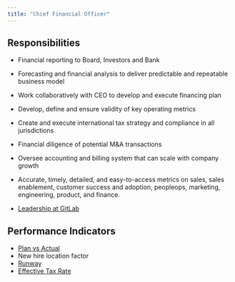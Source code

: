 ```yaml
---
title: "Chief Financial Officer"
---
```


## Responsibilities

- Financial reporting to Board, Investors and Bank
- Forecasting and financial analysis to deliver predictable and repeatable business model
- Work collaboratively with CEO to develop and execute financing plan
- Develop, define and ensure validity of key operating metrics
- Create and execute international tax strategy and compliance in all jurisdictions
- Financial diligence of potential M&A transactions
- Oversee accounting and billing system that can scale with company growth
- Accurate, timely, detailed, and easy-to-access metrics on sales, sales enablement, customer success and adoption, peopleops, marketing, engineering, product, and finance.

- [Leadership at GitLab](/handbook/company/structure/#e-group)

## Performance Indicators

- [Plan vs Actual](/handbook/finance/financial-planning-and-analysis/#plan-vs-actual)
- New hire location factor
- [Runway](/handbook/finance/accounting/#cash-burn-average-cash-burn-and-runway)
- [Effective Tax Rate](https://internal.gitlab.com/handbook/tax/performance-indicators/#effective-tax-rate-etr)
